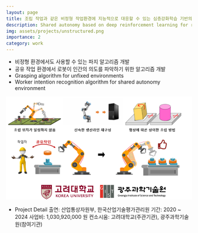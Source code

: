 ```yaml
---
layout: page
title: 조립 작업과 같은 비정형 작업환경에 지능적으로 대응할 수 있는 심층강화학습 기반의 공유작업 기술 개발
description: Shared autonomy based on deep reinforcement learning for responding intelligently to unfixed environments such as robotic assembly tasks
img: assets/projects/unstructured.png
importance: 2
category: work
---
```


- 비정형 환경에서도 사용할 수 있는 파지 알고리즘 개발 
- 공유 작업 환경에서 로봇이 인간의 의도를 파악하기 위한 알고리즘 개발 
- Grasping algorithm for unfixed environments 
- Worker intention recognition algorithm for shared autonomy environment

<img src="assets/projects/unstructured.png" width="1000" />

- Project Detail
    출연: 산업통상자원부, 한국산업기술평가관리원
    기간: 2020 ~ 2024
    사업비: 1,030,920,000 원
    컨소시움: 고려대학교(주관기관), 광주과학기술원(참여기관)